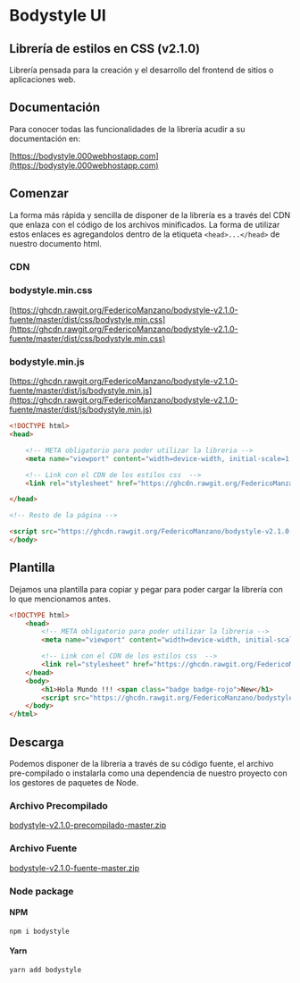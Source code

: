 # Bodystyle UI 

## Librería de estilos en CSS (v2.1.0)

Librería pensada para la creación y el desarrollo del frontend de sitios o aplicaciones web.

## Documentación

Para conocer todas las funcionalidades de la librería acudir a su documentación en: 

[https://bodystyle.000webhostapp.com](https://bodystyle.000webhostapp.com)

## Comenzar 

La forma más rápida y sencilla de disponer de la librería es a través del CDN que enlaza con el código de los archivos minificados. 
La forma de utilizar estos enlaces es agregandolos dentro de la etiqueta `<head>...</head>` de nuestro documento html.

### CDN

### bodystyle.min.css
[https://ghcdn.rawgit.org/FedericoManzano/bodystyle-v2.1.0-fuente/master/dist/css/bodystyle.min.css](https://ghcdn.rawgit.org/FedericoManzano/bodystyle-v2.1.0-fuente/master/dist/css/bodystyle.min.css)

### bodystyle.min.js
[https://ghcdn.rawgit.org/FedericoManzano/bodystyle-v2.1.0-fuente/master/dist/js/bodystyle.min.js](https://ghcdn.rawgit.org/FedericoManzano/bodystyle-v2.1.0-fuente/master/dist/js/bodystyle.min.js)


```html
<!DOCTYPE html>
<head>

    <!-- META obligatorio para poder utilizar la libreria -->
    <meta name="viewport" content="width=device-width, initial-scale=1.0">

    <!-- Link con el CDN de los estilos css  -->
    <link rel="stylesheet" href="https://ghcdn.rawgit.org/FedericoManzano/bodystyle-v2.1.0-fuente/master/dist/css/bodystyle.min.css">

</head>

<!-- Resto de la página -->
```
```html
<script src="https://ghcdn.rawgit.org/FedericoManzano/bodystyle-v2.1.0-fuente/master/dist/js/bodystyle.min.js"></script>
</body>
```

## Plantilla 

Dejamos una plantilla para copiar y pegar para poder cargar la librería con lo que mencionamos antes.

```html
<!DOCTYPE html>
    <head>
        <!-- META obligatorio para poder utilizar la libreria -->
        <meta name="viewport" content="width=device-width, initial-scale=1.0">

        <!-- Link con el CDN de los estilos css  -->
        <link rel="stylesheet" href="https://ghcdn.rawgit.org/FedericoManzano/bodystyle-v2.1.0-fuente/master/dist/css/bodystyle.min.css">
    </head>
    <body>
        <h1>Hola Mundo !!! <span class="badge badge-rojo">New</h1>
        <script src="https://ghcdn.rawgit.org/FedericoManzano/bodystyle-v2.1.0-fuente/master/dist/js/bodystyle.min.js"></script>
    </body>
</html>
```


## Descarga 

Podemos disponer de la librería a través de su código fuente, el archivo pre-compilado o instalarla como una dependencia de nuestro proyecto con los gestores de paquetes 
de Node.

### Archivo Precompilado

[bodystyle-v2.1.0-precompilado-master.zip](https://github.com/FedericoManzano/bodystyle-v2.1.0-precompilado/archive/master.zip)


### Archivo Fuente

[bodystyle-v2.1.0-fuente-master.zip](https://github.com/FedericoManzano/bodystyle-v2.1.0-fuente/archive/master.zip)

### Node package

#### NPM 

```
npm i bodystyle
```

#### Yarn 

```
yarn add bodystyle
```